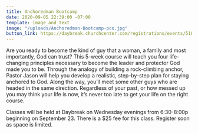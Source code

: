 ```yaml
---
title: Anchoredman Bootcamp
date: 2020-09-05 22:39:00 -07:00
template: image_and_text
image: "/uploads/Anchoredman-Bootcamp-pco.jpg"
button_link: https://daybreak.churchcenter.com/registrations/events/518474
---
```


Are you ready to become the kind of guy that a woman, a family and most importantly, God can trust? This 5-week course will teach you four life-changing principles necessary to become the leader and protector God made you to be. Through the analogy of building a rock-climbing anchor, Pastor Jason will help you develop a realistic, step-by-step plan for staying anchored to God. Along the way, you’ll meet some other guys who are headed in the same direction. Regardless of your past, or how messed up you may think your life is now, it’s never too late to get your life on the right course.

Classes will be held at Daybreak on Wednesday evenings from 6:30-8:00p beginning on September 23. There is a $25 fee for this class. Register soon as space is limited.